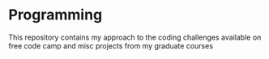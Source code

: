 # Programming

This repository contains my approach to the coding challenges available on free code camp and misc projects from my graduate courses
